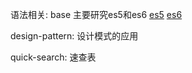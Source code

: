 语法相关:
base
主要研究es5和es6
[es5](http://yanhaijing.com/es5/#7) [es6](https://es6.ruanyifeng.com/)

design-pattern:
设计模式的应用

quick-search:
速查表
